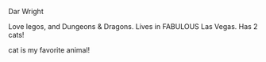 Dar Wright

Love legos, and Dungeons & Dragons.
Lives in FABULOUS Las Vegas.
Has 2 cats!

cat is my favorite animal!